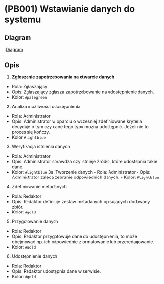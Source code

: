 # (PB001) Wstawianie danych do systemu
## Diagram
:[Diagram](PB0001.puml)

## Opis
1. **Zgłoszenie zapotrzebowania na otwarcie danych**
  -   Rola: Zgłaszający
  -   Opis: Zgłaszający zgłasza zapotrzebowanie na udostępnienie danych.
  -   Kolor: `#palegreen`
2. Analiza możliwości udostępnienia
  -   Rola: Administrator
  -   Opis: Administrator w oparciu o wcześniej zdefiniowane kryteria decyduje o tym czy dane tego typu można udostępnić. Jeżeli nie to proces się kończy.
  -   Kolor `#lightblue`
3. Weryfikacja istnienia danych
  -   Rola: Administrator 
  -   Opis: Administrator sprawdza czy istnieje źródło, które udostępnia takie dane.
  -   Kolor: `#lightblue`
  3a. Tworzenie danych
    -   Rola: Administrator
    -   Opis: Administrator zaleca zebranie odpowiednich danych.
    -   Kolor: `#lightblue`
4. Zdefiniowanie metadanych
  -   Rola: Redaktor
  -   Opis: Redaktor definiuje zestaw metadanych opisujących dodawany zbiór.
  -   Kolor: `#gold`
5. Przygotowanie danych
  -   Rola: Redaktor
  -   Opis: Redaktor przygotowuje dane do udostępnienia, to może obejmować np. ich odpowiednie zformatowanie lub przeredagowanie.
  -   Kolor: `#gold`
6. Udostępnienie danych
  -   Rola: Redaktor
  -   Opis: Redaktor udostępnia dane w serwisie.
  -   Kolor: `#gold`
